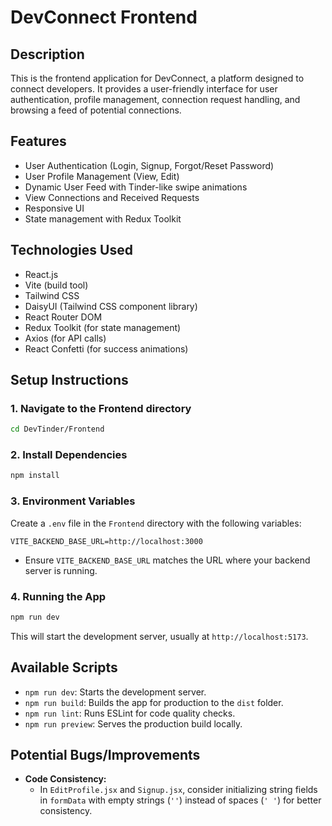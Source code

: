 # DevConnect Frontend

## Description
This is the frontend application for DevConnect, a platform designed to connect developers. It provides a user-friendly interface for user authentication, profile management, connection request handling, and browsing a feed of potential connections.

## Features
*   User Authentication (Login, Signup, Forgot/Reset Password)
*   User Profile Management (View, Edit)
*   Dynamic User Feed with Tinder-like swipe animations
*   View Connections and Received Requests
*   Responsive UI
*   State management with Redux Toolkit

## Technologies Used
*   React.js
*   Vite (build tool)
*   Tailwind CSS
*   DaisyUI (Tailwind CSS component library)
*   React Router DOM
*   Redux Toolkit (for state management)
*   Axios (for API calls)
*   React Confetti (for success animations)

## Setup Instructions

### 1. Navigate to the Frontend directory
```bash
cd DevTinder/Frontend
```

### 2. Install Dependencies
```bash
npm install
```

### 3. Environment Variables
Create a `.env` file in the `Frontend` directory with the following variables:
```
VITE_BACKEND_BASE_URL=http://localhost:3000
```
*   Ensure `VITE_BACKEND_BASE_URL` matches the URL where your backend server is running.

### 4. Running the App
```bash
npm run dev
```
This will start the development server, usually at `http://localhost:5173`.

## Available Scripts

*   `npm run dev`: Starts the development server.
*   `npm run build`: Builds the app for production to the `dist` folder.
*   `npm run lint`: Runs ESLint for code quality checks.
*   `npm run preview`: Serves the production build locally.

## Potential Bugs/Improvements

*   **Code Consistency:**
    *   In `EditProfile.jsx` and `Signup.jsx`, consider initializing string fields in `formData` with empty strings (`''`) instead of spaces (`' '`) for better consistency.